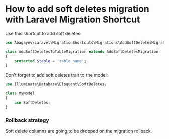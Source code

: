 # How to add soft deletes migration with Laravel Migration Shortcut

Use this shortcut to add soft deletes: 

```php
use Abagayev\Laravel\MigrationShortcuts\Migrations\AddSoftDeletesMigration;

class AddSoftDeletesToTableMigration extends AddSoftDeletesMigration
{
    protected $table = 'table_name';
}
```

Don't forget to add soft deletes trait to the model:

```php
use Illuminate\Database\Eloquent\SoftDeletes;

class MyModel
{
    use SoftDeletes;
}
```

### Rollback strategy

Soft delete columns are going to be dropped on the migration rollback.
